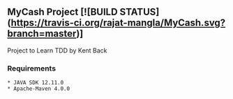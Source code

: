 ## MyCash Project [![BUILD STATUS] (https://travis-ci.org/rajat-mangla/MyCash.svg?branch=master)]

Project to Learn TDD by Kent Back

### Requirements
    * JAVA SDK 12.11.0
    * Apache-Maven 4.0.0
